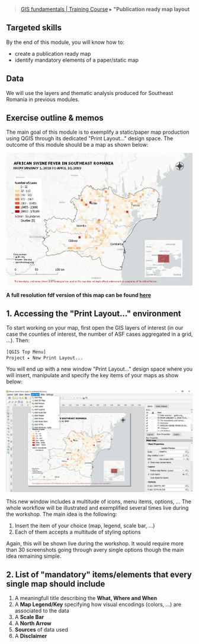 > [GIS fundamentals | Training Course](agenda.md) ▸ **"Publication ready map layout**

## Targeted skills
By the end of this module, you will know how to:
* create a publication ready map
* identify mandatory elements of a paper/static map


## Data
We will use the layers and thematic analysis produced for Southeast Romania in previous modules.

## Exercise outline & memos
The main goal of this module is to exemplify a static/paper map production using QGIS through its dedicated "Print Layout..." design space. The outcome of this module should be a map as shown below:

![img/publication-ready-map.PNG](img/publication-ready-map.PNG)

**A full resolution fdf version of this map can be found [here](https://github.com/franckalbinet/gis-training-jelsa/blob/master/src/img/publication-ready-map.pdf)**

## 1. Accessing the "Print Layout..." environment

To start working on your map, first open the GIS layers of interest (in our case the counties of interest, the number of ASF cases aggregated in a grid, ...). Then:

```
[QGIS Top Menu] 
Project ▸ New Print Layout...
```

You will end up with a new window "Print Layout..." design space where you will insert, manipulate and specify the key items of your maps as show below:

![img/print-layout-overview.PNG](img/print-layout-overview.PNG)

This new window includes a multitude  of icons, menu items, options, ... The whole workflow will be illustrated and exemplified several times live during the workshop. The main idea is the following:

1. Insert the item of your choice (map, legend, scale bar, ...)
2. Each of them accepts a multitude of styling options 

Again, this will be shown live during the workshop. It would require more than 30 screenshots going through avery single options though the main idea remaining simple.

## 2. List of **"mandatory"** items/elements that every single map should include

  1. A meaningfull title describing the **What, Where and When**
  2. A **Map Legend/Key** specifying how visual encodings (colors, ...) are associated to the data
  3. A **Scale Bar**
  4. A **North Arrow**
  5. **Sources** of data used
  6. A **Disclaimer**





